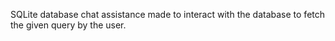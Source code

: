 SQLite database chat assistance made to interact with the database to fetch the given query by the user.

